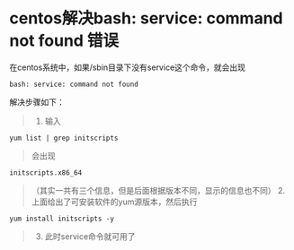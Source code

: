 # centos解决bash: service: command not found 错误
 
在centos系统中，如果/sbin目录下没有service这个命令，就会出现
```
bash: service: command not found
```
解决步骤如下：
>1. 输入
```
yum list | grep initscripts
```
> 会出现
```
initscripts.x86_64
```
> （其实一共有三个信息，但是后面根据版本不同，显示的信息也不同）
> 2. 上面给出了可安装软件的yum源版本，然后执行
```
yum install initscripts -y
```
> 3. 此时service命令就可用了